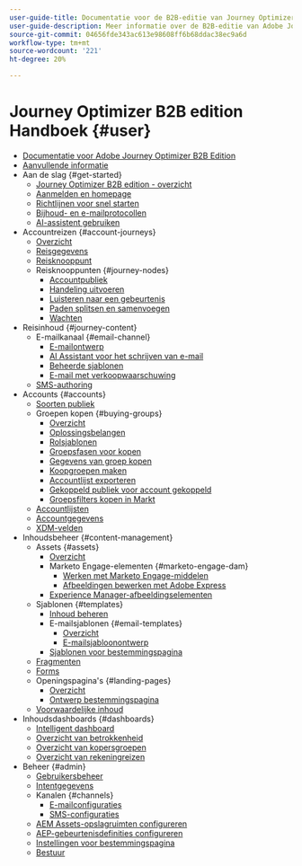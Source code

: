 ```yaml
---
user-guide-title: Documentatie voor de B2B-editie van Journey Optimizer
user-guide-description: Meer informatie over de B2B-editie van Adobe Journey Optimizer en hoe u deze kunt gebruiken om account- en inkoopgroeptrajecten te orkestreren met behulp van ingebouwde generatieve AI en toonaangevende automatisering.
source-git-commit: 04656fde343ac613e98608ff6b68ddac38ec9a6d
workflow-type: tm+mt
source-wordcount: '221'
ht-degree: 20%

---
```



# Journey Optimizer B2B edition Handboek {#user}

+ [Documentatie voor Adobe Journey Optimizer B2B Edition](guide-overview.md)
+ [Aanvullende informatie](./release-notes/release-notes.md)
+ Aan de slag {#get-started}
   + [Journey Optimizer B2B edition - overzicht](about-journey-optimizer-b2b-edition.md)
   + [Aanmelden en homepage](home-page.md)
   + [Richtlijnen voor snel starten](./start/get-started.md)
   + [Bijhoud- en e-mailprotocollen](./start/email-protocols.md)
   + [AI-assistent gebruiken](./start/ai-assistant.md)
+ Accountreizen {#account-journeys}
   + [Overzicht](./journeys/journey-overview.md)
   + [Reisgegevens](./journeys/journey-details.md)
   + [Reisknooppunt](./journeys/journey-nodes.md)
   + Reisknooppunten {#journey-nodes}
      + [Accountpubliek](./journeys/account-audience-nodes.md)
      + [Handeling uitvoeren](./journeys/action-nodes.md)
      + [Luisteren naar een gebeurtenis](./journeys/listen-for-event-nodes.md)
      + [Paden splitsen en samenvoegen](./journeys/split-merge-paths-nodes.md)
      + [Wachten](./journeys/wait-nodes.md)
+ Reisinhoud {#journey-content}
   + E-mailkanaal {#email-channel}
      + [E-mailontwerp](./content/email-authoring.md)
      + [AI Assistant voor het schrijven van e-mail](./content/ai-assistant-emails.md)
      + [Beheerde sjablonen](./content/email-authoring-governance.md)
      + [E-mail met verkoopwaarschuwing](./content/sales-alert-email.md)
   + [SMS-authoring](./content/sms-authoring.md)
+ Accounts {#accounts}
   + [Soorten publiek](./audiences/account-audience-overview.md)
   + Groepen kopen {#buying-groups}
      + [Overzicht](./buying-groups/buying-groups-overview.md)
      + [Oplossingsbelangen](./buying-groups/solution-interests.md)
      + [Rolsjablonen](./buying-groups/buying-groups-role-templates.md)
      + [Groepsfasen voor kopen](./buying-groups/buying-group-stages.md)
      + [Gegevens van groep kopen](./buying-groups/buying-group-details.md)
      + [Koopgroepen maken](./buying-groups/buying-groups-create.md)
      + [Accountlijst exporteren](./audiences/account-list-export.md)
      + [Gekoppeld publiek voor account gekoppeld](./data/linkedin-account-matched-audiences.md)
      + [Groepsfilters kopen in Markt](./buying-groups/marketo-engage-smart-list-buying-group-filters.md)
   + [Accountlijsten](./accounts/account-lists.md)
   + [Accountgegevens](./accounts/account-details.md)
   + [XDM-velden](./data/field-mapping.md)
+ Inhoudsbeheer {#content-management}
   + Assets {#assets}
      + [Overzicht](./content/assets-overview.md)
      + Marketo Engage-elementen {#marketo-engage-dam}
         + [Werken met Marketo Engage-middelen](./content/marketo-engage-design-studio.md)
         + [Afbeeldingen bewerken met Adobe Express](./content/image-edit-adobe-express.md)
      + [Experience Manager-afbeeldingselementen](./content/aem-assets.md)
   + Sjablonen {#templates}
      + [Inhoud beheren](./content/template-content-governance.md)
      + E-mailsjablonen {#email-templates}
         + [Overzicht](./content/email-templates.md)
         + [E-mailsjabloonontwerp](./content/email-template-authoring.md)
      + [Sjablonen voor bestemmingspagina](./content/landing-page-templates.md)
   + [Fragmenten](./content/fragments.md)
   + [Forms](./content/forms.md)
   + Openingspagina&#39;s {#landing-pages}
      + [Overzicht](./content/landing-pages.md)
      + [Ontwerp bestemmingspagina](./content/landing-page-design.md)
   + [Voorwaardelijke inhoud](./content/conditional-content.md)
+ Inhoudsdashboards {#dashboards}
   + [Intelligent dashboard](./dashboards/intelligent-dashboard.md)
   + [Overzicht van betrokkenheid](./dashboards/engagement-dashboard.md)
   + [Overzicht van kopersgroepen](./dashboards/buying-groups-dashboard.md)
   + [Overzicht van rekeningreizen](./dashboards/journeys-dashboard.md)
+ Beheer {#admin}
   + [Gebruikersbeheer](./admin/user-management.md)
   + [Intentgegevens](./admin/intent-data.md)
   + Kanalen {#channels}
      + [E-mailconfiguraties](./admin/configure-channels-emails.md)
      + [SMS-configuraties](./admin/configure-channels-sms.md)
   + [AEM Assets-opslagruimten configureren](./admin/configure-aem-repositories.md)
   + [AEP-gebeurtenisdefinities configureren](./admin/configure-aep-events.md)
   + [Instellingen voor bestemmingspagina](./admin/landing-page-settings.md)
   + [Bestuur](./admin/governance.md)
